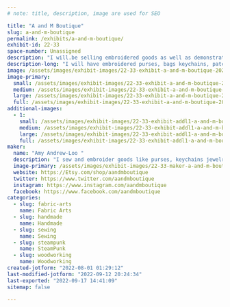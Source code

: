 ```yaml
---
# note: title, description, image are used for SEO

title: "A and M Boutique"
slug: a-and-m-boutique
permalink: /exhibits/a-and-m-boutique/
exhibit-id: 22-33
space-number: Unassigned
description: "I will.be selling embroidered goods as well as demonstrating sewing and embroidery  for attendees"
description-long: "I will have embroidered purses, bags keychains, patches and vinyl jewelry.  I will.bring my sewing machine and demonstrate how to make products as well as showing how I add hardware to keychains and  jewelry. "
image: /assets/images/exhibit-images/22-33-exhibit-a-and-m-boutique-20220602-213845-large.jpg
image-primary: 
  small: /assets/images/exhibit-images/22-33-exhibit-a-and-m-boutique-20220602-213845-small.jpg
  medium: /assets/images/exhibit-images/22-33-exhibit-a-and-m-boutique-20220602-213845-medium.jpg
  large: /assets/images/exhibit-images/22-33-exhibit-a-and-m-boutique-20220602-213845-large.jpg
  full: /assets/images/exhibit-images/22-33-exhibit-a-and-m-boutique-20220602-213845-full.jpg
additional-images: 
  - 1:
    small: /assets/images/exhibit-images/22-33-exhibit-addl1-a-and-m-boutique-20211021-221731-small.jpg
    medium: /assets/images/exhibit-images/22-33-exhibit-addl1-a-and-m-boutique-20211021-221731-medium.jpg
    large: /assets/images/exhibit-images/22-33-exhibit-addl1-a-and-m-boutique-20211021-221731-large.jpg
    full: /assets/images/exhibit-images/22-33-exhibit-addl1-a-and-m-boutique-20211021-221731-full.jpg
maker: 
  name: "Amy Andrew-Loo "
  description: "I sew and embroider goods like purses, keychains jewelry  patches"
  image-primary: /assets/images/exhibit-images/22-33-maker-a-and-m-boutique-20220326-131324-medium.jpg
  website: https://Etsy.com/shop/aandmboutique 
  twitter: https://www.twitter.com/aandmboutique 
  instagram: https://www.instagram.com/aandmboutique
  facebook: https://www.facebook.com/aandmboutique
categories: 
  - slug: fabric-arts
    name: Fabric Arts
  - slug: handmade
    name: Handmade
  - slug: sewing
    name: Sewing
  - slug: steampunk
    name: SteamPunk
  - slug: woodworking
    name: Woodworking
created-jotform: "2022-08-01 01:29:12"
last-modified-jotform: "2022-09-12 20:24:34"
last-exported: "2022-09-17 14:41:09"
sitemap: false

---
```

